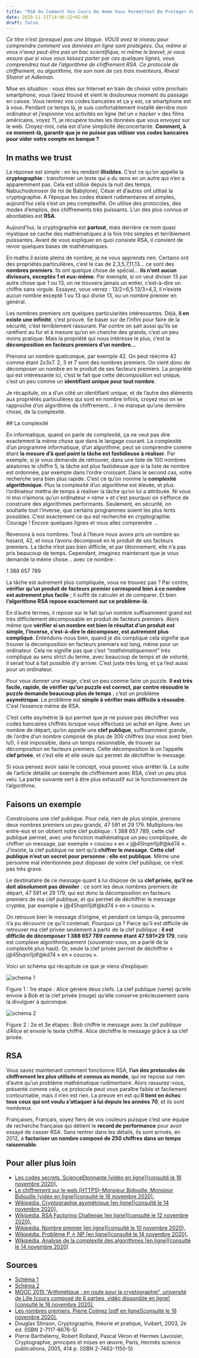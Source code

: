 ```yaml
---
title: "RSA Ou Comment Vos Cours De 4eme Vous Permettent De Proteger Vos Codes Bancaires"
date: 2020-11-21T14:06:22+02:00
draft: false
---
```


*Ce titre n’est (presque) pas une blague. VOUS avez le niveau pour comprendre comment vos données en ligne sont protégées. Oui, même si vous n’avez peut-être pas un bac scientifique, ni même le brevet, je vous assure que si vous vous laissez porter par ces quelques lignes, vous comprendrez tout de l’algorithme de chiffrement RSA. Ce protocole de chiffrement, ou algorithme, tire son nom de ces trois inventeurs, Rivest Shamir et Adleman.*

Mise en situation : vous êtes sur Internet en train de choisir votre prochain smartphone, vous l’avez trouvé et vient le douloureux moment du passage en caisse. Vous rentrez vos codes bancaires et ça y est, ce smartphone est à vous. Pendant ce temps là, je suis confortablement installé derrière mon ordinateur et j’espionne vos activités en ligne (tel un *« hacker »* des films américains, voyez ?), je récupère toutes les données que vous envoyez sur le web. Croyez-moi, cela est d’une simplicité déconcertante. **Comment, à ce moment-là, garantir que je ne puisse pas utiliser vos codes bancaires pour vider votre compte en banque ?**

## In maths we trust

La réponse est simple : en les rendant **illisibles**. C’est ce qu’on appelle la **cryptographie** : transformer un texte qui a du sens en un autre qui n’en a apparemment pas. Cela est utilisé depuis la nuit des temps, Nabuchodonosor (le roi de Babylone), César et d’autres ont utilisé la cryptographie. A l’époque les codes étaient rudimentaires et simples, aujourd’hui cela s’est un peu complexifié. On utilise des protocoles, des modes d’emplois, des chiffrements très puissants. L’un des plus connus et abordables est **RSA**.

Aujourd’hui, la cryptographie est **partout**, mais derrière ce nom quasi mystique se cache des mathématiques à la fois très simples et terriblement puissantes. Avant de vous expliquer en quoi consiste RSA, il convient de revoir quelques bases de mathématiques.

En maths il existe pleins de nombre, je ne vous apprends rien. Certains ont des propriétés particulières, c’est le cas de 2,3,5,7,11,13… ce sont des **nombres premiers**. Ils ont quelque chose de spécial… **ils n’ont aucun diviseurs, exceptés 1 et eux-même**. Par exemple, si on veut diviser 13 par autre chose que 1 ou 13, on ne trouvera jamais un entier, c’est-à-dire un chiffre sans virgule. Essayez, vous verrez : 13/2=6,5 13/3=4,3, il n’existe aucun nombre excepté 1 ou 13 qui divise 13, ou un nombre premier en général.

Les nombres premiers ont quelques particularités intéressantes. Déjà, **il en existe une infinité**, c’est prouvé. Se baser sur de l’infini pour faire de la sécurité, c’est terriblement rassurant. Par contre on sait aussi qu’ils se raréfient au fur et à mesure qu’on en cherche des grands, c’est un peu moins pratique. Mais la propriété qui nous intéresse le plus, c’est la **décomposition en facteurs premiers d’un nombre…**

Prenons un nombre quelconque, par exemple 42. On peut réécrire 42 comme étant 2x3x7. 2, 3 et 7 sont des nombres premiers. On vient donc de décomposer un nombre en le produit de ses facteurs premiers. La propriété qui est intéressante ici, c’est le fait que cette décomposition est unique, c’est un peu comme un **identifiant unique pour tout nombre**.

Je récapitule, on a d’un côté un identifiant unique, et de l’autre des éléments aux propriétés particulières qui sont en nombre infinis, croyez moi on se rapproche d’un algorithme de chiffrement… il ne manque qu’une dernière chose, de la complexité.

## La complexité

En informatique, quand on parle de complexité, ça ne veut pas dire exactement la même chose que dans le langage courant. La complexité d’un programme informatique, d’un algorithme, peut se comprendre comme étant **la mesure d’à quel point la tâche est fastidieuse à réaliser**. Par exemple, si je vous demande de retrouver, dans une liste de 100 nombres aléatoires le chiffre 5, la tâche est plus fastidieuse que si la liste de nombre est ordonnée, par exemple dans l’ordre croissant. Dans le second cas, votre recherche sera bien plus rapide. C’est ce qu’on nomme la **complexité algorithmique**. Plus la complexité d’un algorithme est élevée, et plus l’ordinateur mettra de temps à réaliser la tâche qu’on lui a attribuée. Ni vous ni moi n’aimons qu’un ordinateur *« rame »* et c’est pourquoi on s’efforce de construire des algorithmes performants. Seulement, en sécurité, on souhaite tout l’inverse, que certains programmes soient les plus lents possibles. C’est exactement ce qui est recherché en cryptographie. Courage ! Encore quelques lignes et vous allez comprendre …

Revenons à nos nombres. Tout à l’heure nous avons pris un nombre au hasard, 42, et nous l’avons décomposé en le produit de ses facteurs premiers. La tâche n’est pas bien difficile, et par tâtonnement, elle n’a pas pris beaucoup de temps. Cependant, imaginez maintenant que je vous demande la même chose… avec ce nombre :

1 388 657 789

La tâche est autrement plus compliquée, vous ne trouvez pas ? Par contre, **vérifier qu’un produit de facteurs premier correspond bien à ce nombre est autrement plus facile** ; il suffit de calculer et de comparer. Et bien **l’algorithme RSA repose exactement sur ce problème-là**.

En d’autre termes, il repose sur le fait qu’un nombre suffisamment grand est très difficilement décomposable en produit de facteurs premiers. Alors même que **vérifier si un nombre est bien le résultat d’un produit est simple, l’inverse, c’est-à-dire le décomposer, est autrement plus compliqué**. Entendons-nous bien, quand je dis compliqué cela signifie que trouver la décomposition en facteurs premiers est long, même pour un ordinateur. Cela ne signifie pas que c’est *“mathématiquement”* très compliqué au sens strict du terme, avec beaucoup de temps et de volonté, il serait tout à fait possible d’y arriver. C’est juste très long, et ça l’est aussi pour un ordinateur.

Pour vous donner une image, c’est un peu comme faire un puzzle. **Il est très facile, rapide, de vérifier qu’un puzzle est correct, par contre résoudre le puzzle demande beaucoup plus de temps** ; c’est un problème **asymétrique**. Le problème est **simple à vérifier mais difficile à résoudre**. C’est l’essence même de RSA.

C’est cette asymétrie là qui permet que je ne puisse pas déchiffrer vos codes bancaires chiffrés lorsque vous effectuez un achat en ligne. Avec un nombre de départ, qu’on appelle une **clef publique**, suffisamment grande, de l’ordre d’un nombre composé de plus de 300 chiffres (oui vous avez bien lu!), il est impossible, dans un temps raisonnable, de trouver sa décomposition en facteurs premiers. Cette décomposition là on l’appelle **clef privée**, et c’est elle et elle seule qui permet de déchiffrer le message.

Si vous pensez avoir saisi le concept, vous pouvez vous arrêter là. La suite de l’article détaille un exemple de chiffrement avec RSA, c’est un peu plus velu. La partie suivante sert à être plus exhaustif sur le fonctionnement de l’algorithme.

## Faisons un exemple

Construisons une clef publique. Pour cela, rien de plus simple, prenons deux nombres premiers un peu grands, 47 591 et 29 179. Multiplions-les entre-eux et on obtient notre clef publique : 1 388 657 789, cette clef publique permet, avec une fonction mathématique un peu compliquée, de chiffrer un message, par exemple « coucou » en « j@45hqm!îjdf@kd74 ». J’insiste, la clef publique ne sert qu’à **chiffrer le message**. **Cette clef publique n’est un secret pour personne : elle est publique**. Même une personne mal intentionnée peut disposer de votre clef publique, ce n’est pas très grave.

Le destinataire de ce message quant à lui dispose de sa **clef privée, qu’il ne doit absolument pas dévoiler** : ce sont les deux nombres premiers de départ, 47 591 et 29 179, qui est donc la décomposition en facteurs premiers de ma clef publique, et qui permet de déchiffrer le message cryptée, par exemple « j@45hqm!îjdf@kd74 » en « coucou ».

On retrouve bien le message d’origine, et pendant ce temps-là, personne n’a pu découvrir ce qu’il contenait. Pourquoi ça ? Parce qu’il est difficile de retrouver ma clef privée seulement à partir de la clef publique : **il est difficile de décomposer 1 388 657 789 comme étant  47 591×29 179**, cela est complexe algorithmiquement (souvenez-vous, on a parlé de la complexité plus haut). Or, seule la clef privée permet de déchiffrer « j@45hqm!îjdf@kd74 » en « coucou ».

Voici un schéma qui récapitule ce que je viens d’expliquer.

![schema 1](/img/blog/article-RSA/Asymmetric_cryptography1.png)

<figcaption>Figure 1 : 1re étape : Alice génère deux clefs. La clef publique (verte) qu’elle envoie à Bob et la clef privée (rouge) qu’elle conserve précieusement sans la divulguer à quiconque.
</figcaption>

![schema 2](/img/blog/article-RSA/Asymmetric_cryptography2.png)

<figcaption>Figure 2 : 2e et 3e étapes : Bob chiffre le message avec la clef publique d’Alice et envoie le texte chiffré. Alice déchiffre le message grâce à sa clef privée.</figcaption>

## RSA

Vous savez maintenant comment fonctionne RSA, **l’un des protocoles de chiffrement les plus utilisés et connus au monde**, qui ne repose sur rien d’autre qu’un problème mathématique rudimentaire. Alors rassurez-vous, présenté comme cela, ce protocole peut vous paraître faible et facilement contournable, mais il n’en est rien. La preuve en est qu’**il tient en échec tous ceux qui ont voulu s’attaquer à lui depuis les années 70**, et ils sont nombreux.

Françaises, Français, soyez fiers de vos couleurs puisque c’est une équipe de recherche française qui détient le **record de performance** pour avoir essayé de casser RSA. Sans rentrer dans les détails, ils sont arrivés, en 2012, à **factoriser un nombre composé de 250 chiffres dans un temps raisonnable**.

## Pour aller plus loin

- [Les codes secrets, ScienceEtonnante [vidéo en ligne][consulté le 16 novembre 2020].](https://www.youtube.com/watch?v=8BM9LPDjOw0&t=402s)
- [Le chiffrement sur le web (HTTPS)-Monsieur Bidouille, Monsieur Bidouille [vidéo en ligne][consulté le 16 novembre 2020].](https://www.youtube.com/watch?v=Fqvo6M2d5IQ)
- [Wikipédia, Cryptographie asymétrique [en ligne][consulté le 14 novembre 2020].](https://fr.wikipedia.org/wiki/Cryptographie_asym%C3%A9trique)
- [Wikipédia, RSA Factoring Challenge [en ligne][consulté le 12 novembre 2020].](https://en.wikipedia.org/wiki/RSA_Factoring_Challenge?fbclid=IwAR3yMF8kS8LUbv2D-5dA5btFIGUDUTaz6lJdZZ2Kdekg0iRJ5lXwMX4_mw4)
- [Wikipédia, Nombre premier [en ligne][consulté le 10 novembre 2020].](https://fr.wikipedia.org/wiki/Nombre_premier)
- [Wikipédia, Problème P ≟ NP [en ligne][consulté le 14 novembre 2020].](https://fr.wikipedia.org/wiki/Probl%C3%A8me_P_%E2%89%9F_NP)
- [Wikipédia, Analyse de la complexité des algorithmes [en ligne][consulté le 14 novembre 2020]](https://fr.wikipedia.org/wiki/Analyse_de_la_complexit%C3%A9_des_algorithmes)

## Sources

- [Schéma 1](https://fr.wikipedia.org/wiki/Cryptographie_asym%C3%A9trique#/media/Fichier:Asymmetric_cryptography_-_step_1.svg)
- [Schéma 2](https://fr.wikipedia.org/wiki/Cryptographie_asym%C3%A9trique#/media/Fichier:Asymmetric_cryptography_-_step_2.svg)
- [MOOC 2015 “Arithmétique : en route pour la cryptographie”, université de Lille [cours composé de 6 parties, vidéo disponible en ligne] [consulté le 16 novembre 2020].](https://www.youtube.com/watch?v=oRM-gNrbcgE&t=4s)
- [Les nombres premiers, Pierre Colmez [pdf en ligne][consulté le 16 novembre 2020].](https://webusers.imj-prg.fr/~pierre.colmez/premiers.pdf)
- Douglas Stinson, Cryptographie, théorie et pratique, Vuibert, 2003, 2e éd. (ISBN 2-7117-8676-5)
- Pierre Barthélemy, Robert Rolland, Pascal Véron et Hermes Lavoisier, Cryptographie, principes et mises en œuvre, Paris, Hermès science publications, 2005, 414 p. (ISBN 2-7462-1150-5)
